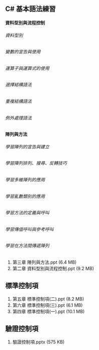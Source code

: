 ## C# 基本語法練習
#### 資料型別與流程控制
###### 資料型別
###### 變數的宣告與使用
###### 運算子與運算式的使用
###### 選擇結構語法
###### 重複結構語法
###### 例外處理語法

#### 陣列與方法
###### 學習陣列的宣告與建立
###### 學習陣列排列、搜尋、反轉技巧 
###### 學習多維陣列的應用 
###### 學習亂數類別的應用 
###### 學習方法的定義與呼叫 
###### 學習傳值呼叫與參考呼叫 
###### 學習在方法間傳遞陣列
1. 第三章 陣列與方法.ppt (6.4 MB)
2. 第二章 資料型別與流程控制.ppt (9.2 MB)

## 標準控制項
1. 第五章 標準控制項(二).ppt (8.2 MB)
2. 第六章 標準控制項(三).ppt (6.1 MB)
3. 第四章 標準控制項(一).ppt (10.1 MB)
## 驗證控制項
1. 驗證控制項.pptx (575 KB)
